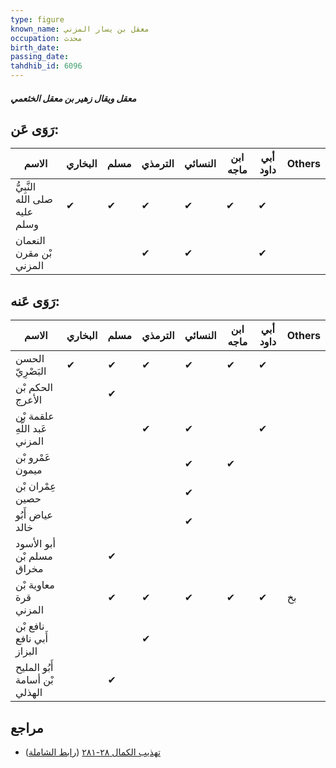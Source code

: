```yaml
---
type: figure
known_name: معقل بن يسار المزني
occupation: محدث
birth_date:
passing_date:
tahdhib_id: 6096
---
```

##### معقل ويقال زهير بن معقل الخثعمي

## رَوَى عَن:
| الاسم                         | البخاري | مسلم | الترمذي | النسائي | ابن ماجه | أبي داود | Others |
| ----------------------------- | ------- | ---- | ------- | ------- | -------- | -------- | ------ |
| النَّبِيُّ صلى الله عليه وسلم | ✔       | ✔    | ✔       | ✔       | ✔        | ✔        |        |
| النعمان بْن مقرن المزني       |         |      | ✔       | ✔       |          | ✔        |        |
## رَوَى عَنه:
| الاسم                         | البخاري | مسلم | الترمذي | النسائي | ابن ماجه | أبي داود | Others |
| ----------------------------- | ------- | ---- | ------- | ------- | -------- | -------- | ------ |
| الحسن البَصْرِيّ              | ✔       | ✔    | ✔       | ✔       | ✔        | ✔        |        |
| الحكم بْن الأعرج              |         | ✔    |         |         |          |          |        |
| علقمة بْن عَبد اللَّهِ المزني |         |      | ✔       | ✔       |          | ✔        |        |
| عَمْرو بْن ميمون              |         |      |         | ✔       | ✔        |          |        |
| عِمْران بْن حصين              |         |      |         | ✔       |          |          |        |
| عياض أَبُو خالد               |         |      |         | ✔       |          |          |        |
| أبو الأسود مسلم بْن مخراق     |         | ✔    |         |         |          |          |        |
| معاوية بْن قرة المزني         |         | ✔    | ✔       | ✔       | ✔        | ✔        | بخ     |
| نافع بْن أَبي نافع البزاز     |         |      | ✔       |         |          |          |        |
| أَبُو المليح بْن أسامة الهذلي |         | ✔    |         |         |          |          |        |
## مراجع
- [تهذيب الكمال ٢٨-٢٨١](obsidian://open?vault=Tahdhib-al-Kamal&file=Figures/٦٠٩٦-معقل%20ويقال%20زهير%20بن%20معقل%20الخثعمي) ([رابط الشاملة](https://shamela.ws/book/3722/15256))